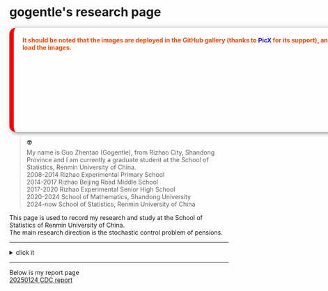 # gogentle's research page

<div style="width: 1000px; height: 200px; border-left: 10px solid red; border-radius: 15px; box-shadow: 2px 2px 10px rgba(0, 0, 0, 0.5); background-color: transparent; padding: 20px;">
    <strong style="color: orangered;">
        It should be noted that the images are deployed in the GitHub gallery (thanks to 
        <span style="color: blue; font-family: Arial, sans-serif;">PicX</span> for its support), 
        and Domestic networks may not be able to load the images.
    </strong>
</div>

>👽       
>My name is Guo Zhentao (Gogentle), from Rizhao City, Shandong Province and I am currently a graduate student at the School of Statistics, Renmin University of China.  
>2008-2014 Rizhao Experimental Primary School    
>2014-2017 Rizhao Beijing Road Middle School     
>2017-2020 Rizhao Experimental Senior High School  
>2020-2024 School of Mathematics, Shandong University  
>2024-now  School of Statistics, Renmin University of China  

This page is used to record my research and study at the School of Statistics of Renmin University of China.  
The main research direction is the stochastic control problem of pensions.  

----
<details>
  <summary>click it</summary>
But there is nothing left here.
</details>

----

Below is my report page  
[20250124 CDC report](/CDC.html)







